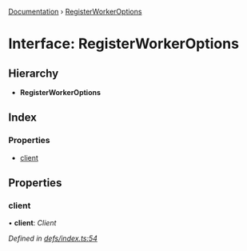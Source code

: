 [Documentation](../README.md) › [RegisterWorkerOptions](registerworkeroptions.md)

# Interface: RegisterWorkerOptions

## Hierarchy

* **RegisterWorkerOptions**

## Index

### Properties

* [client](registerworkeroptions.md#client)

## Properties

###  client

• **client**: *Client*

*Defined in [defs/index.ts:54](https://github.com/badbatch/graphql-box/blob/4b3e24f/packages/worker-client/src/defs/index.ts#L54)*
